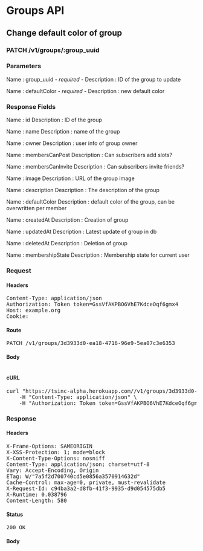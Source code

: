 # Groups API

## Change default color of group

### PATCH /v1/groups/:group_uuid

### Parameters

Name : group_uuid *- required -*
Description : ID of the group to update

Name : defaultColor *- required -*
Description : new default color


### Response Fields

Name : id
Description : ID of the group

Name : name
Description : name of the group

Name : owner
Description : user info of group owner

Name : membersCanPost
Description : Can subscribers add slots?

Name : membersCanInvite
Description : Can subscribers invite friends?

Name : image
Description : URL of the group image

Name : description
Description : The description of the group

Name : defaultColor
Description : default color of the group, can be overwritten per member

Name : createdAt
Description : Creation of group

Name : updatedAt
Description : Latest update of group in db

Name : deletedAt
Description : Deletion of group

Name : membershipState
Description : Membership state for current user

### Request

#### Headers

<pre>Content-Type: application/json
Authorization: Token token=GssVfAKPBO6VhE7KdceOqf6gmx4
Host: example.org
Cookie: </pre>

#### Route

<pre>PATCH /v1/groups/3d3933d0-ea18-4716-96e9-5ea07c3e6353</pre>

#### Body
```javascript

```


#### cURL

<pre class="request">curl &quot;https://tsinc-alpha.herokuapp.com//v1/groups/3d3933d0-ea18-4716-96e9-5ea07c3e6353&quot; -d &#39;{&quot;defaultColor&quot;:&quot;12AB67&quot;}&#39; -X PATCH \
	-H &quot;Content-Type: application/json&quot; \
	-H &quot;Authorization: Token token=GssVfAKPBO6VhE7KdceOqf6gmx4&quot;</pre>

### Response

#### Headers

<pre>X-Frame-Options: SAMEORIGIN
X-XSS-Protection: 1; mode=block
X-Content-Type-Options: nosniff
Content-Type: application/json; charset=utf-8
Vary: Accept-Encoding, Origin
ETag: W/&quot;7a5f2d700740cd5e0856a3570914632d&quot;
Cache-Control: max-age=0, private, must-revalidate
X-Request-Id: c94ba3a2-d8fb-41f3-9935-d9d054575db5
X-Runtime: 0.038796
Content-Length: 580</pre>

#### Status

<pre>200 OK</pre>

#### Body

```javascript

```
